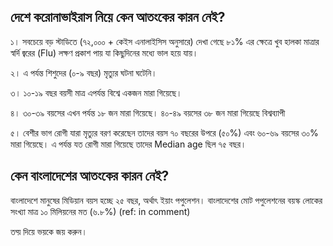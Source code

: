 দেশে করোনাভাইরাস নিয়ে কেন আতংকের কারন নেই?
------------- 

১। সবচেয়ে বড় স্টাডিতে (৭২,০০০ + কেইস এনালাইসিস অনুসারে) দেখা গেছে ৮১% এর ক্ষেত্রে খুব হালকা মাত্রার স্বর্দি জ্বরের (Flu) লক্ষণ প্রকাশ পায় যা কিছুদিনের মধ্যে ভাল হয়ে যায়। 

২। এ পর্যন্ত শিশুদের (০-৯ বছর) মৃত্যুর ঘটনা ঘটেনি। 

৩। ১০-১৯ বছর বয়সী মাত্র এপর্যন্ত বিশ্বে একজন মারা গিয়েছে।

৪।  ৩০-৩৯ বয়সের এখন পর্যন্ত ১৮ জন মারা গিয়েছে। ৪০-৪৯ বয়সের ৩৮ জন মারা গিয়েছে বিশ্বব্যাপী

৫। বেশীর ভাগ রোগী যারা মৃত্যুর বরণ করেছেন তাদের বয়স ৭০ বছরের উপরে (৫০%) এবং ৬০-৬৯ বয়সের ৩০% মারা গিয়েছে। এ পর্যন্ত যত রোগী মারা গিয়েছে তাদের Median age ছিল ৭৫ বছর। 

কেন বাংলাদেশের আতংকের কারন নেই?
-------------

বাংলাদেশে মানুষের মিডিয়ান বয়স হচ্ছে ২৫ বছর, অর্থাৎ ইয়াং পপুলেশন। বাংলাদেশের মোট পপুলেশনের বয়স্ক লোকের সংখ্যা  মাত্র ১০ মিলিয়নের মত (৬.৮%) (ref: in comment) 

তথ্য় দিয়ে ভয়কে জয় করুন।
